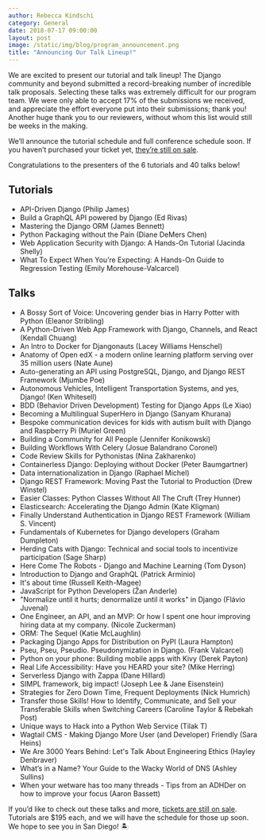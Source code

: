 ```yaml
---
author: Rebecca Kindschi
category: General
date: 2018-07-17 09:00:00
layout: post
image: /static/img/blog/program_announcement.png
title: "Announcing Our Talk Lineup!"
---
```

We are excited to present our tutorial and talk lineup! The Django community and beyond submitted a record-breaking number of incredible talk proposals. Selecting these talks was extremely difficult for our program team. We were only able to accept 17% of the submissions we received, and appreciate the effort everyone put into their submissions; thank you! Another huge thank you to our reviewers, without whom this list would still be weeks in the making.

We’ll announce the tutorial schedule and full conference schedule soon. If you haven’t purchased your ticket yet, [they’re still on sale](https://ti.to/defna/djangocon-us-2018).

Congratulations to the presenters of the 6 tutorials and 40 talks below!

## Tutorials
- API-Driven Django (Philip James)
- Build a GraphQL API powered by Django (Ed Rivas)
- Mastering the Django ORM (James Bennett)
- Python Packaging without the Pain (Diane DeMers Chen)
- Web Application Security with Django: A Hands-On Tutorial (Jacinda Shelly)
- What To Expect When You’re Expecting: A Hands-On Guide to Regression Testing (Emily Morehouse-Valcarcel)

## Talks
- A Bossy Sort of Voice: Uncovering gender bias in Harry Potter with Python (Eleanor Stribling)
- A Python-Driven Web App Framework with Django, Channels, and React (Kendall Chuang)
- An Intro to Docker for Djangonauts (Lacey Williams Henschel)
- Anatomy of Open edX - a modern online learning platform serving over 35 million users (Nate Aune)
- Auto-generating an API using PostgreSQL, Django, and Django REST Framework (Mjumbe Poe)
- Autonomous Vehicles, Intelligent Transportation Systems, and yes, Django! (Ken Whitesell)
- BDD (Behavior Driven Development) Testing for Django Apps (Le Xiao)
- Becoming a Multilingual SuperHero in Django (Sanyam Khurana)
- Bespoke communication devices for kids with autism built with Django and Raspberry Pi (Muriel Green)
- Building a Community for All People (Jennifer Konikowski)
- Building Workflows With Celery (Josue Balandrano Coronel)
- Code Review Skills for Pythonistas (Nina Zakharenko)
- Containerless Django: Deploying without Docker (Peter Baumgartner)
- Data internationalization in Django (Raphael Michel)
- Django REST Framework: Moving Past the Tutorial to Production (Drew Winstel)
- Easier Classes: Python Classes Without All The Cruft (Trey Hunner)
- Elasticsearch: Accelerating the Django Admin (Kate Kligman)
- Finally Understand Authentication in Django REST Framework (William S. Vincent)
- Fundamentals of Kubernetes for Django developers (Graham Dumpleton)
- Herding Cats with Django: Technical and social tools to incentivize participation (Sage Sharp)
- Here Come The Robots - Django and Machine Learning (Tom Dyson)
- Introduction to Django and GraphQL (Patrick Arminio)
- It's about time (Russell Keith-Magee)
- JavaScript for Python Developers (Žan Anderle)
- "Normalize until it hurts; denormalize until it works" in Django (Flávio Juvenal)
- One Engineer, an API, and an MVP: Or how I spent one hour improving hiring data at my company. (Nicole Zuckerman)
- ORM: The Sequel (Katie McLaughlin)
- Packaging Django Apps for Distribution on PyPI (Laura Hampton)
- Pseu, Pseu, Pseudio. Pseudonymization in Django. (Frank Valcarcel)
- Python on your phone: Building mobile apps with Kivy (Derek Payton)
- Real Life Accessibility: Have you HEARD your site? (Mike Herring)
- Serverless Django with Zappa (Dane Hillard)
- SIMPL framework, big impact! (Joseph Lee & Jane Eisenstein)
- Strategies for Zero Down Time, Frequent Deployments (Nick Humrich)
- Transfer those Skills! How to Identify, Communicate, and Sell your Transferable Skills when Switching Careers (Caroline Taylor & Rebekah Post)
- Unique ways to Hack into a Python Web Service (Tilak T)
- Wagtail CMS - Making Django More User (and Developer) Friendly (Sara Heins)
- We Are 3000 Years Behind: Let's Talk About Engineering Ethics (Hayley Denbraver)
- What’s in a Name? Your Guide to the Wacky World of DNS (Ashley Sullins)
- When your wetware has too many threads - Tips from an ADHDer on how to improve your focus (Aaron Bassett)

If you’d like to check out these talks and more, [tickets are still on sale](https://ti.to/defna/djangocon-us-2018). Tutorials are $195 each, and we will have the schedule for those up soon. We hope to see you in San Diego! :desert_island:
